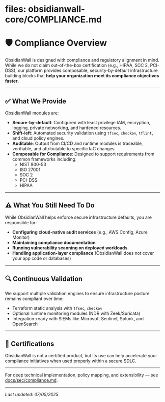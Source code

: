 
# files: obsidianwall-core/COMPLIANCE.md


# 🛡️ Compliance Overview

ObsidianWall is designed with compliance and regulatory alignment in mind. While we do not claim out-of-the-box certification (e.g., HIPAA, SOC 2, PCI-DSS), our platform provides composable, security-by-default infrastructure building blocks that **help your organization meet its compliance objectives faster**.

---

## ✅ What We Provide

ObsidianWall modules are:

- **Secure-by-default**: Configured with least privilege IAM, encryption, logging, private networking, and hardened resources.
- **Shift-left**: Automated security validation using `tfsec`, `checkov`, `tflint`, and cloud policy engines.
- **Auditable**: Output from CI/CD and runtime modules is traceable, verifiable, and attributable to specific IaC changes.
- **Composable for Compliance**: Designed to support requirements from common frameworks including:
  - NIST 800-53
  - ISO 27001
  - SOC 2
  - PCI-DSS
  - HIPAA

---

## ⚠️ What You Still Need To Do

While ObsidianWall helps enforce secure infrastructure defaults, you are responsible for:

- **Configuring cloud-native audit services** (e.g., AWS Config, Azure Monitor)
- **Maintaining compliance documentation**
- **Running vulnerability scanning on deployed workloads**
- **Handling application-layer compliance** (ObsidianWall does not cover your app code or databases)

---

## 🔍 Continuous Validation

We support multiple validation engines to ensure infrastructure posture remains compliant over time:

- Terraform static analysis with `tfsec`, `checkov`
- Optional runtime monitoring modules (NDR with Zeek/Suricata)
- Integration-ready with SIEMs like Microsoft Sentinel, Splunk, and OpenSearch

---

## 📜 Certifications

ObsidianWall is not a certified product, but its use can help accelerate your compliance initiatives when used properly within a secure SDLC.

---

For deep technical implementation, policy mapping, and extensibility — see [docs/sec/compliance.md](docs/sec/compliance.md).

---

_Last updated: 07/05/2025_